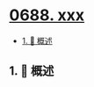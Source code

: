 # [0688. xxx](https://github.com/Tdahuyou/TNotes.leetcode/tree/main/notes/0688.%20xxx)

<!-- region:toc -->

- [1. 📝 概述](#1--概述)

<!-- endregion:toc -->

## 1. 📝 概述
